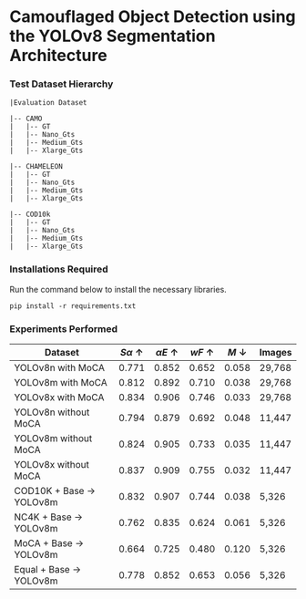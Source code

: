 # Camouflaged Object Detection using the YOLOv8 Segmentation Architecture

### Test Dataset Hierarchy

```
|Evaluation Dataset

|-- CAMO
|   |-- GT
|   |-- Nano_Gts
|   |-- Medium_Gts
|   |-- Xlarge_Gts

|-- CHAMELEON
|   |-- GT
|   |-- Nano_Gts
|   |-- Medium_Gts
|   |-- Xlarge_Gts

|-- COD10k
|   |-- GT
|   |-- Nano_Gts
|   |-- Medium_Gts
|   |-- Xlarge_Gts

```

### Installations Required
Run the command below to install the necessary libraries.
```
pip install -r requirements.txt
```

### Experiments Performed

| Dataset | $S\alpha$ &#8593; | $\alpha E$ &#8593; | $wF$ &#8593; | $M$ &#8595; | Images |
| --- | --- | --- | --- | --- | --- |
| YOLOv8n with MoCA | 0.771 | 0.852 | 0.652 | 0.058 | 29,768 |
| YOLOv8m with MoCA | 0.812 | 0.892 | 0.710 | 0.038 | 29,768 |
| YOLOv8x with MoCA | 0.834 | 0.906 | 0.746 | 0.033 | 29,768 |
| YOLOv8n without MoCA | 0.794 | 0.879 | 0.692 | 0.048 | 11,447 |
| YOLOv8m without MoCA | 0.824 | 0.905 | 0.733 | 0.035 | 11,447 |
| YOLOv8x without MoCA | 0.837 | 0.909 | 0.755 | 0.032 | 11,447 |
| COD10K + Base &#8594; YOLOv8m| 0.832 | 0.907 | 0.744 | 0.038 | 5,326 |
| NC4K + Base &#8594; YOLOv8m| 0.762 | 0.835 | 0.624 | 0.061 | 5,326 |
| MoCA + Base &#8594; YOLOv8m| 0.664 | 0.725 | 0.480 | 0.120 | 5,326 |
| Equal + Base &#8594; YOLOv8m| 0.778 | 0.852 | 0.653 | 0.056 | 5,326 |
